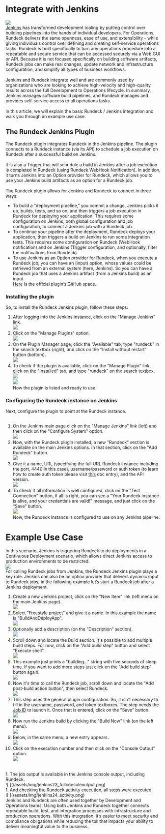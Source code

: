# Integrate with Jenkins <br>
![ ](/assets/img/jenkins1_RDplusJenkins.png)<br>
[Jenkins](https://www.jenkins.io/) has transformed development tooling by putting control over building pipelines into the hands of individual developers. For Operations, Rundeck delivers the same openness, ease of use, and extensibility - while giving individuals control over defining and creating self-service operations tasks. Rundeck is built specifically to turn any operations procedure into a repeatable and secure service that can be accessed securely via a Web GUI or API. Because it is not focused specifically on building software artifacts, Rundeck jobs can make real changes, update network and infrastructure configuration, and simplify all types of business workflows.<br><br>
Jenkins and Rundeck integrate well and are commonly used by organizations who are looking to achieve high-velocity and high-quality results across the full Development to Operations lifecycle. In summary, Jenkins manages software build pipelines, and Rundeck manages and provides self-service access to all operations tasks.<br><br>
In this article, we will explain the basic Rundeck / Jenkins integration and walk you through an example use case.<br>

## The Rundeck Jenkins Plugin <br>
The Rundeck plugin integrates Rundeck in the Jenkins pipeline. The plugin connects to a Rundeck instance (via its API) to schedule a job execution on Rundeck after a successful build on Jenkins.<br><br>
It is also a Trigger that will schedule a build in Jenkins after a job execution is completed in Rundeck (using Rundeck WebHook Notification). In addition, it turns Jenkins into an Option provider for Rundeck, which allows you to use your Jenkins build artifacts as an option for a Rundeck job.<br><br>
The Rundeck plugin allows for Jenkins and Rundeck to connect in three ways:<br>

 * To build a "deployment pipeline," you commit a change, Jenkins picks it up, builds, tests, and so on, and then triggers a job execution in Rundeck for deploying your application. This requires some configuration on Jenkins, both global configuration and job configuration, to connect a Jenkins job with a Rundeck job.<br>
 * To continue your pipeline after the deployment, Rundeck deploys your application, then triggers a build on Jenkins to run some integration tests. This requires some configuration on Rundeck (WebHook notification) and on Jenkins (Trigger configuration, and optionally, filter the notifications from Rundeck).<br>
 * To use Jenkins as an Option provider for Rundeck, when you execute a Rundeck job, you can have an (input) option, whose values could be retrieved from an external system (here, Jenkins). So you can have a Rundeck job that uses a Jenkins artifact (from a Jenkins build) as an input.<br>
[Here](https://github.com/jenkinsci/rundeck-plugin) is the official plugin’s GitHub space.<br>

### Installing the plugin <br>
So, to install the Rundeck Jenkins plugin, follow these steps:<br>

1. After logging into the Jenkins instance, click on the "Manage Jenkins" link.<br>
![ ](/assets/img/jenkins2_manage.png)<br>
1. Click on the "Manage Plugins" option.<br>
![ ](/assets/img/jenkins3_manageplugins.png)<br>
1. On the Plugin Manager page, click the "Available" tab, type "rundeck" in the search textbox (right), and click on the "Install without restart" button (bottom).<br>
![ ](/assets/img/jenkins4_pluginmanager.png)<br>
1. To check if the plugin is available, click on the "Manage Plugin" link, click on the "Installed" tab, and type "rundeck" on the search textbox.<br>
![ ](/assets/img/jenkins5_installingplugins.png)<br>
![ ](/assets/img/jenkins7_pluginsinstalled.png)<br>
Now the plugin is listed and ready to use.<br>

### Configuring the Rundeck instance on Jenkins <br>

Next, configure the plugin to point at the Rundeck instance.<br>
<br>
1. On the Jenkins main page click on the "Manage Jenkins" link (left) and then click on the "Configure System" option.<br>
![ ](/assets/img/jenkins8_configsys.png)<br>
1. Now, with the Rundeck plugin installed, a new "Rundeck" section is available on the main Jenkins options.  In that section, click on the "Add Rundeck" button.<br>
![ ](/assets/img/jenkins9_addrundeck.png)<br>
1. Give it a name, URL (specifying the full URL Rundeck instance including the port, 4440 in this case), username/password or auth token (to learn how to create auth token please visit [this](/manual/10-user.html#user-api-tokens) doc entry), and the API version. <br>
![ ](/assets/img/jenkins10_testconnection.png) <br>
1. To check if all information is well configured, click on the "Test Connection" button, if all is right, you can see a "Your Rundeck instance is alive, and your credentials are valid!" message, and just click on the “Save” button.<br>
![ ](/assets/img/jenkins11_saveconfig.png)<br>
Now, the Rundeck instance is configured to use on any Jenkins pipeline.

<h1>Example Use Case</h1>

In this scenario, Jenkins is triggering Rundeck to do deployments in a Continuous Deployment scenario, which allows direct Jenkins access to production environments to be restricted.<br>
![ ](/assets/img/jenkins12_fancy.png)<br>
For calling Rundeck jobs from Jenkins, the Rundeck Jenkins plugin plays a key role. Jenkins can also be an option provider that delivers dynamic input to Rundeck jobs, in the following example let’s start a Rundeck job after a Jenkins deployment.<br>
1. Create a new Jenkins project, click on the "New Item" link (left menu on the main Jenkins page).<br>
![ ](/assets/img/jenkins13_newproject.png)<br>
1. Select "Freestyle project" and give it a name. In this example the name is "BuildAndDeployApp".<br>
![ ](/assets/img/jenkins14_freestyle.png)<br>
1. Optionally add a description (on the "Description" section).<br>
![ ](/assets/img/jenkins15_desc.png)<br>
1. Scroll down and locate the Build section. It's possible to add multiple build steps. For now, click on the "Add build step" button and select "Execute shell".<br>
![ ](/assets/img/jenkins16_buildstep.png)<br>
1. This example just prints a "building..." string with five seconds of sleep time. If you want to add more steps just click on the "Add build step" button again.<br>
![ ](/assets/img/jenkins17_shellcommand.png)<br>
1. Now it's time to call the Rundeck job, scroll down and locate the "Add post-build action button", then select Rundeck.<br>
![ ](/assets/img/jenkins18_callrundeck.png)<br>
1. This step uses the general plugin configuration. So, it isn't necessary to fill in the username, password, and token textboxes. The step needs the [Job ID](/manual/jobs/index.md#job-uuids) to launch it.  Once that is entered, click on the "Save" button.<br>
![ ](/assets/img/jenkins19_jobid.png)<br>
1. Now run the Jenkins build by clicking the "Build Now" link (on the left menu).<br>
![ ](/assets/img/jenkins20_buildnow.png)<br>
1. Below, in the same menu, a new entry appears.<br>
![ ](/assets/img/jenkins21_newentry.png)<br>
1. Click on the execution number and then click on the "Console Output" option.<br>
![ ](/assets/img/jenkins22_consoleoutput.png)<br>
<br>
1. The job output is available in the Jenkins console output, including Rundeck.<br>
![ ](/assets/img/jenkins23_fullconsoleoutput.png)<br>
1. And checking the Rundeck activity execution, all steps were executed.<br>
![ ](/assets/img/jenkins24_activity.png)<br>
Jenkins and Rundeck are often used together by Development and Operations teams. Using both Jenkins and Rundeck together connects repeatable build, test, and integration processes with infrastructure and production operations. With this integration, it’s easier to meet security and compliance obligations while reducing the toil that impacts your ability to deliver meaningful value to the business.<br>
